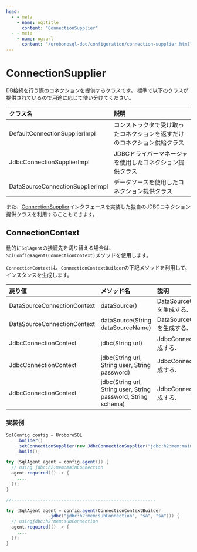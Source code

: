 ```yaml
---
head:
  - - meta
    - name: og:title
      content: "ConnectionSupplier"
  - - meta
    - name: og:url
      content: "/uroborosql-doc/configuration/connection-supplier.html"
---
```


# ConnectionSupplier

DB接続を行う際のコネクションを提供するクラスです。
標準で以下のクラスが提供されているので用途に応じて使い分けてください。

| クラス名                         | 説明                                                                     |
| :------------------------------- | :----------------------------------------------------------------------- |
| DefaultConnectionSupplierImpl    | コンストラクタで受け取ったコネクションを返すだけのコネクション供給クラス |
| JdbcConnectionSupplierImpl       | JDBCドライバーマネージャを使用したコネクション提供クラス                 |
| DataSourceConnectionSupplierImpl | データソースを使用したコネクション提供クラス                             |

また、[ConnectionSupplier](https://github.com/future-architect/uroborosql/blob/master/src/main/java/jp/co/future/uroborosql/connection/ConnectionSupplier.java)インタフェースを実装した独自のJDBCコネクション提供クラスを利用することもできます。

## ConnectionContext <Badge text="0.19.0+"/>

動的に`SqlAgent`の接続先を切り替える場合は、`SqlConfig#agent(ConnectionContext)`メソッドを使用します。

`ConnectionContext`は、`ConnectionContextBuilder`の下記メソッドを利用して、インスタンスを生成します。

| 戻り値                      | メソッド名                                                    | 説明                                    |
| :-------------------------- | :------------------------------------------------------------ | :-------------------------------------- |
| DataSourceConnectionContext | dataSource()                                                  | DataSourceConnectionContext を生成する. |
| DataSourceConnectionContext | dataSource(String dataSourceName)                             | DataSourceConnectionContext を生成する. |
| JdbcConnectionContext       | jdbc(String url)                                              | JdbcConnectionContext を生成する.       |
| JdbcConnectionContext       | jdbc(String url, String user, String password)                | JdbcConnectionContext を生成する.       |
| JdbcConnectionContext       | jdbc(String url, String user, String password, String schema) | JdbcConnectionContext を生成する.       |

### 実装例

```java
SqlConfig config = UroboroSQL
    .builder()
    .setConnectionSupplier(new JdbcConnectionSupplier("jdbc:h2:mem:mainConnection", "sa", "sa"))
    .build();

try (SqlAgent agent = config.agent()) {
  // using jdbc:h2:mem:mainConnection
  agent.required(() -> {
    ....
  });
}

//-------------------------------------------------------

try (SqlAgent agent = config.agent(ConnectionContextBuilder
				.jdbc("jdbc:h2:mem:subConnection", "sa", "sa"))) {
  // usingjdbc:h2:mem:subConnection
  agent.required(() -> {
    ....
  });
}
```
